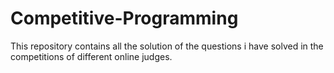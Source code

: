 # Competitive-Programming
This repository contains all the solution of the questions i have solved in the competitions of different online judges.
